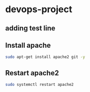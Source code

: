 # devops-project

## adding test line
## Install apache
```bash
sudo apt-get install apache2 git -y
```

## Restart apache2
```bash
sudo systemctl restart apache2
```
